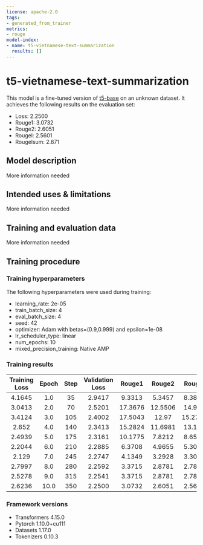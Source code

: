 ```yaml
---
license: apache-2.0
tags:
- generated_from_trainer
metrics:
- rouge
model-index:
- name: t5-vietnamese-text-summarization
  results: []
---
```


<!-- This model card has been generated automatically according to the information the Trainer had access to. You
should probably proofread and complete it, then remove this comment. -->

# t5-vietnamese-text-summarization

This model is a fine-tuned version of [t5-base](https://huggingface.co/t5-base) on an unknown dataset.
It achieves the following results on the evaluation set:
- Loss: 2.2500
- Rouge1: 3.0732
- Rouge2: 2.6051
- Rougel: 2.5601
- Rougelsum: 2.871

## Model description

More information needed

## Intended uses & limitations

More information needed

## Training and evaluation data

More information needed

## Training procedure

### Training hyperparameters

The following hyperparameters were used during training:
- learning_rate: 2e-05
- train_batch_size: 4
- eval_batch_size: 4
- seed: 42
- optimizer: Adam with betas=(0.9,0.999) and epsilon=1e-08
- lr_scheduler_type: linear
- num_epochs: 10
- mixed_precision_training: Native AMP

### Training results

| Training Loss | Epoch | Step | Validation Loss | Rouge1  | Rouge2  | Rougel  | Rougelsum |
|:-------------:|:-----:|:----:|:---------------:|:-------:|:-------:|:-------:|:---------:|
| 4.1645        | 1.0   | 35   | 2.9417          | 9.3313  | 5.3457  | 8.3892  | 8.8682    |
| 3.0413        | 2.0   | 70   | 2.5201          | 17.3676 | 12.5506 | 14.937  | 16.3599   |
| 3.4124        | 3.0   | 105  | 2.4002          | 17.5043 | 12.97   | 15.2764 | 16.4665   |
| 2.652         | 4.0   | 140  | 2.3413          | 15.2824 | 11.6981 | 13.118  | 14.4374   |
| 2.4939        | 5.0   | 175  | 2.3161          | 10.1775 | 7.8212  | 8.6508  | 9.5131    |
| 2.2044        | 6.0   | 210  | 2.2885          | 6.3708  | 4.9655  | 5.3057  | 5.8851    |
| 2.129         | 7.0   | 245  | 2.2747          | 4.1349  | 3.2928  | 3.3036  | 3.7403    |
| 2.7997        | 8.0   | 280  | 2.2592          | 3.3715  | 2.8781  | 2.7802  | 3.1013    |
| 2.5278        | 9.0   | 315  | 2.2541          | 3.3715  | 2.8781  | 2.7802  | 3.1013    |
| 2.6236        | 10.0  | 350  | 2.2500          | 3.0732  | 2.6051  | 2.5601  | 2.871     |


### Framework versions

- Transformers 4.15.0
- Pytorch 1.10.0+cu111
- Datasets 1.17.0
- Tokenizers 0.10.3
